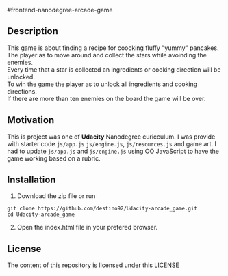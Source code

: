 #frontend-nanodegree-arcade-game

## Description
This game is about finding a recipe for coocking fluffy "yummy" pancakes.<br />
The player as to move around and collect the stars while avoinding the enemies.<br />
Every time that a star is collected an ingredients or cooking direction will be unlocked.<br />
To win the game the player as to unlock all ingredients and cooking directions.<br />
If there are more than ten enemies on the board the game will be over.

## Motivation
This is project was one of **Udacity** Nanodegree curicculum.
I was provide with starter code `js/app.js` `js/engine.js`, `js/resources.js` and game art.
I had to update `js/app.js` and `js/engine.js` using OO JavaScript to have the game working based on a rubric.

## Installation
1. Download the zip file or run
```
git clone https://github.com/destino92/Udacity-arcade_game.git
cd Udacity-arcade_game
```
2. Open the index.html file in your prefered browser.

## License
The content of this repository is licensed under this <a href="http://choosealicense.com/licenses/mit/" target="_blank">LICENSE</a>